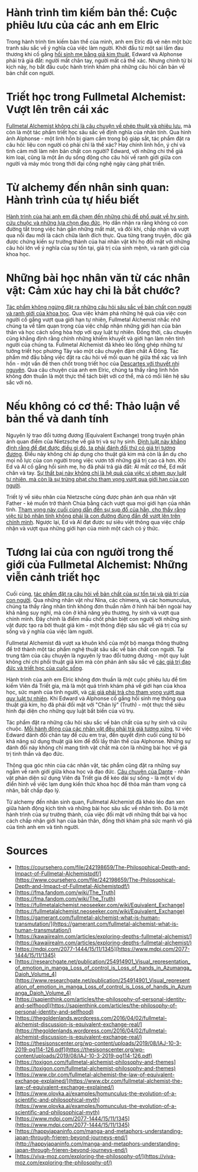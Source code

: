 # Hành trình tìm kiếm bản thể: Cuộc phiêu lưu của các anh em Elric
Trong hành trình tìm kiếm bản thể của mình, anh em Elric đã vẽ nên một bức tranh sâu sắc về ý nghĩa của việc làm người. Khởi đầu từ một sai lầm đau thương khi cố gắng [hồi sinh mẹ bằng giả kim thuật](https://gamerant.com/fullmetal-alchemist-what-is-human-transmutation/), Edward và Alphonse phải trả giá đắt: người mất chân tay, người mất cả thể xác. Nhưng chính từ bi kịch này, họ bắt đầu cuộc hành trình khám phá những câu hỏi căn bản về bản chất con người.

# Triết học trong Fullmetal Alchemist: Vượt lên trên cái xác
[Fullmetal Alchemist không chỉ là câu chuyện về phép thuật và phiêu lưu](https://toxigon.com/fullmetal-alchemist-philosophy-and-themes), mà còn là một tác phẩm triết học sâu sắc về định nghĩa của nhân tính. Qua hình ảnh Alphonse - một linh hồn bị giam cầm trong bộ giáp sắt, tác phẩm đặt ra câu hỏi: liệu con người có phải chỉ là thể xác? Hay chính linh hồn, ý chí và tình cảm mới làm nên bản chất con người? Edward, với những chi thể giả kim loại, cũng là một ẩn dụ sống động cho câu hỏi về ranh giới giữa con người và máy móc trong thời đại công nghệ ngày càng phát triển.

# Từ alchemy đến nhân sinh quan: Hành trình của tự hiểu biết
[Hành trình của hai anh em đã chạm đến những chủ đề phổ quát về hy sinh, cứu chuộc và những lựa chọn đạo đức](https://toonora.com/articles/fullmetal-alchemist-series-analysis/). Họ dần nhận ra rằng không có con đường tắt trong việc hàn gắn những mất mát, và đôi khi, chấp nhận và vượt qua nỗi đau mới là cách chữa lành đích thực. Qua từng trang truyện, độc giả được chứng kiến sự trưởng thành của hai nhân vật khi họ đối mặt với những câu hỏi lớn về ý nghĩa của sự tồn tại, giá trị của sinh mệnh, và ranh giới của khoa học.

# Những bài học nhân văn từ các nhân vật: Cảm xúc hay chỉ là bắt chước?
[Tác phẩm không ngừng đặt ra những câu hỏi sâu sắc về bản chất con người và ranh giới của khoa học](https://kawaiirealm.com/articles/exploring-depths-fullmetal-alchemist/). Qua việc khám phá những hệ quả của việc con người cố gắng vượt qua giới hạn tự nhiên, Fullmetal Alchemist nhắc nhở chúng ta về tầm quan trọng của việc chấp nhận những giới hạn của bản thân và học cách sống hòa hợp với quy luật tự nhiên. Đồng thời, câu chuyện cũng khẳng định rằng chính những khiếm khuyết và giới hạn làm nên tính người của chúng ta. Fullmetal Alchemist đã khéo léo lồng ghép những tư tưởng triết học phương Tây vào một câu chuyện đậm chất Á Đông. Tác phẩm mở đầu bằng việc đặt ra câu hỏi về mối quan hệ giữa thể xác và linh hồn - một vấn đề then chốt trong triết học của [Descartes với thuyết nhị nguyên](https://www.coursehero.com/file/242198659/The-Philosophical-Depth-and-Impact-of-Fullmetal-Alchemistpdf/). Qua câu chuyện của anh em Elric, chúng ta thấy rằng linh hồn không đơn thuần là một thực thể tách biệt với cơ thể, mà có mối liên hệ sâu sắc với nó.

# Nếu không có cơ thể: Thảo luận về bản thể và danh tính
Nguyên lý trao đổi tương đương (Equivalent Exchange) trong truyện phản ánh quan điểm của Nietzsche về giá trị và sự hy sinh. [Định luật này khẳng định rằng để đạt được điều gì đó, ta phải đánh đổi thứ có giá trị tương đương](https://fullmetalalchemist.neoseeker.com/wiki/Equivalent_Exchange). Điều này không chỉ áp dụng cho thuật giả kim mà còn là ẩn dụ cho mọi nỗ lực của con người trong việc vươn tới những giá trị cao cả hơn. Khi Ed và Al cố gắng hồi sinh mẹ, họ đã phải trả giá đắt: Al mất cơ thể, Ed mất chân và tay. [Sự thất bại này không chỉ là hệ quả của việc vi phạm quy luật tự nhiên, mà còn là sự trừng phạt cho tham vọng vượt qua giới hạn của con người](https://www.reddit.com/r/FullmetalAlchemist/comments/66zo8t/spoilers_equivalent_exchange/).

Triết lý về siêu nhân của Nietzsche cũng được phản ánh qua nhân vật Father - kẻ muốn trở thành Chúa bằng cách vượt qua mọi giới hạn của nhân tính. [Tham vọng này cuối cùng dẫn đến sự sụp đổ của hắn, cho thấy rằng việc từ bỏ nhân tính không phải là con đường đúng đắn để vượt lên trên chính mình](https://kawaiirealm.com/articles/exploring-depths-fullmetal-alchemist/). Ngược lại, Ed và Al đạt được sự siêu việt thông qua việc chấp nhận và vượt qua những giới hạn của mình một cách có ý thức.

# Tương lai của con người trong thế giới của Fullmetal Alchemist: Những viễn cảnh triết học
Cuối cùng, [tác phẩm đặt ra câu hỏi về bản chất của sự tồn tại và giá trị của con người](https://www.2-clicks-comics.com/article/fullmetal-alchemist-manga-alchemical-excellence-and-profound-philosophies/). Qua những nhân vật như Nina, các chimera, và các homunculus, chúng ta thấy rằng nhân tính không đơn thuần nằm ở hình hài bên ngoài hay khả năng suy nghĩ, mà còn ở khả năng yêu thương, hy sinh và vượt qua chính mình. Đây chính là điểm mấu chốt phân biệt con người với những sinh vật được tạo ra bởi thuật giả kim - một thông điệp sâu sắc về giá trị của sự sống và ý nghĩa của việc làm người.

Fullmetal Alchemist đã vượt xa khuôn khổ của một bộ manga thông thường để trở thành một tác phẩm nghệ thuật sâu sắc về bản chất con người. Tại trung tâm của câu chuyện là nguyên lý trao đổi tương đương - một quy luật không chỉ chi phối thuật giả kim mà còn phản ánh sâu sắc về [các giá trị đạo đức và triết học của cuộc sống](https://toxigon.com/fullmetal-alchemist-philosophy-and-themes).

Hành trình của anh em Elric không đơn thuần là một cuộc phiêu lưu để tìm kiếm Viên đá Triết gia, mà là một quá trình khám phá về giới hạn của khoa học, sức mạnh của tình người, và [cái giá phải trả cho tham vọng vượt qua quy luật tự nhiên](https://www.cbr.com/fullmetal-alchemist-the-law-of-equivalent-exchange-explained/). Khi Edward và Alphonse cố gắng hồi sinh mẹ thông qua thuật giả kim, họ đã phải đối mặt với "Chân lý" (Truth) - một thực thể siêu hình đại diện cho những quy luật bất biến của vũ trụ.

Tác phẩm đặt ra những câu hỏi sâu sắc về bản chất của sự hy sinh và cứu chuộc. [Mỗi hành động của các nhân vật đều phải trả giá tương xứng](https://fma.fandom.com/wiki/The_Truth), từ việc Edward đánh đổi chân tay để cứu em trai, đến quyết định cuối cùng từ bỏ khả năng sử dụng thuật giả kim để đổi lấy thân thể của Alphonse. Những sự đánh đổi này không chỉ mang tính vật chất mà còn là những bài học về giá trị tinh thần và đạo đức.

Thông qua góc nhìn của các nhân vật, tác phẩm cũng đặt ra những suy ngẫm về ranh giới giữa khoa học và đạo đức. [Câu chuyện của Dante](https://thegoldenlands.wordpress.com/2016/04/02/fullmetal-alchemist-discussion-is-equivalent-exchange-real/) - nhân vật phản diện sử dụng Viên đá Triết gia để kéo dài sự sống - là một ví dụ điển hình về việc lạm dụng kiến thức khoa học để thỏa mãn tham vọng cá nhân, bất chấp đạo lý.

Từ alchemy đến nhân sinh quan, Fullmetal Alchemist đã khéo léo đan xen giữa hành động kịch tính và những bài học sâu sắc về nhân tính. Đó là một hành trình của sự trưởng thành, của việc đối mặt với những thất bại và học cách chấp nhận giới hạn của bản thân, đồng thời khám phá sức mạnh vô giá của tình anh em và tình người.

# Sources
- [https://coursehero.com/file/242198659/The-Philosophical-Depth-and-Impact-of-Fullmetal-Alchemistpdf/](https://www.coursehero.com/file/242198659/The-Philosophical-Depth-and-Impact-of-Fullmetal-Alchemistpdf/)
- [https://fma.fandom.com/wiki/The_Truth](https://fma.fandom.com/wiki/The_Truth)
- [https://fullmetalalchemist.neoseeker.com/wiki/Equivalent_Exchange](https://fullmetalalchemist.neoseeker.com/wiki/Equivalent_Exchange)
- [https://gamerant.com/fullmetal-alchemist-what-is-human-transmutation/](https://gamerant.com/fullmetal-alchemist-what-is-human-transmutation/)
- [https://kawaiirealm.com/articles/exploring-depths-fullmetal-alchemist/](https://kawaiirealm.com/articles/exploring-depths-fullmetal-alchemist/)
- [https://mdpi.com/2077-1444/15/11/1345](https://www.mdpi.com/2077-1444/15/11/1345)
- [https://researchgate.net/publication/254914901_Visual_representation_of_emotion_in_manga_Loss_of_control_is_Loss_of_hands_in_Azumanga_Daioh_Volume_4](https://www.researchgate.net/publication/254914901_Visual_representation_of_emotion_in_manga_Loss_of_control_is_Loss_of_hands_in_Azumanga_Daioh_Volume_4)
- [https://sapienthink.com/articles/the-philosophy-of-personal-identity-and-selfhood](https://sapienthink.com/articles/the-philosophy-of-personal-identity-and-selfhood)
- [https://thegoldenlands.wordpress.com/2016/04/02/fullmetal-alchemist-discussion-is-equivalent-exchange-real/](https://thegoldenlands.wordpress.com/2016/04/02/fullmetal-alchemist-discussion-is-equivalent-exchange-real/)
- [https://thesisonscenter.org/wp-content/uploads/2019/08/IAJ-10-3-2019-pg114-126.pdf](https://thesisonscenter.org/wp-content/uploads/2019/08/IAJ-10-3-2019-pg114-126.pdf)
- [https://toxigon.com/fullmetal-alchemist-philosophy-and-themes](https://toxigon.com/fullmetal-alchemist-philosophy-and-themes)
- [https://www.cbr.com/fullmetal-alchemist-the-law-of-equivalent-exchange-explained/](https://www.cbr.com/fullmetal-alchemist-the-law-of-equivalent-exchange-explained/)
- [https://www.olovka.ai/examples/homunculus-the-evolution-of-a-scientific-and-philosophical-myth](https://www.olovka.ai/examples/homunculus-the-evolution-of-a-scientific-and-philosophical-myth)
- [https://www.mdpi.com/2077-1444/15/11/1345](https://www.mdpi.com/2077-1444/15/11/1345)
- [https://happyjapaninfo.com/manga-and-metaphors-understanding-japan-through-frieren-beyond-journeys-end/](http://happyjapaninfo.com/manga-and-metaphors-understanding-japan-through-frieren-beyond-journeys-end/)
- [https://viva-moz.com/exploring-the-philosophy-of/](https://viva-moz.com/exploring-the-philosophy-of/)
